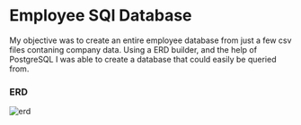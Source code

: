 

# Employee SQl Database

My objective was to create an entire employee database from just a few csv files contaning company data. Using a ERD builder, and the help of PostgreSQL I was able to create a database that could easily be queried from. 

### ERD 

![erd](https://raw.githubusercontent.com/Nyalon/sql-employee-schema/master/employeesql/2020-02-02_1944.png)

